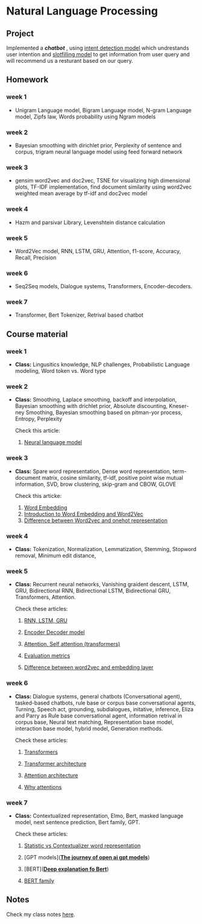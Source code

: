 # Natural Language Processing

## Project

Implemented a ***chatbot*** , using <u>intent detection model</u> which undrestands user intention and  <u>slotfilling model</u> to get information from user query and will recommend us a resturant based on our query.

## Homework

### week 1

- Unigram Language model, Bigram Language model, N-gram Language model, Zipfs law, Words probability using Ngram models

### week 2

- Bayesian smoothing with dirichlet prior, Perplexity of sentence and corpus, trigram neural language model using feed forward network

### week 3

- gensim word2vec and doc2vec, TSNE for visualizing high dimensional plots, TF-IDF implementation, find document similarity using word2vec weighted mean average by tf-idf and doc2vec model

### week 4

- Hazm and parsivar Library, Levenshtein distance calculation

### week 5

- Word2Vec model, RNN, LSTM, GRU, Attention, f1-score, Accuracy, Recall, Precision

### week 6

- Seq2Seq models, Dialogue systems, Transformers, Encoder-decoders.

### week 7

- Transformer, Bert Tokenizer, Retrival based chatbot



## Course material

### week 1

- **Class:** Lingusitics knowledge, NLP challenges, Probabilistic Language modeling, Word token vs. Word type

### week 2

- **Class:** Smoothing, Laplace smoothing, backoff and interpolation, Bayesian smoothing with drichlet prior, Absolute discounting, Kneser-ney Smoothing, Bayesian smoothing based on  pitman-yor process, Entropy, Perplexity
  
  Check this article:
  
  1. [Neural language model](https://towardsdatascience.com/neural-language-models-32bec14d01dc)

### week 3

- **Class:** Spare word representation, Dense word representation, term-document matrix, cosine similarity, tf-idf, positive point wise mutual information, SVD, brow clustering, skip-gram and CBOW, GLOVE
  
  Check this articke:
  
  1. [Word Embedding](https://machinelearningmastery.com/use-word-embedding-layers-deep-learning-keras/)
  2. [Introduction to Word Embedding and Word2Vec](https://towardsdatascience.com/introduction-to-word-embedding-and-word2vec-652d0c2060fa)
  3. [Difference between Word2vec and onehot representation](https://datascience.stackexchange.com/questions/29851/one-hot-encoding-vs-word-embedding-when-to-choose-one-or-another#:~:text=They%20also%20differ%20at%20the,together%20in%20the%20representation%20space.)

### week 4

- **Class:** Tokenization, Normalization, Lemmatization, Stemming, Stopword removal, Minimum edit distance, 

### week 5

- **Class:** Recurrent neural networks, Vanishing graident descent, LSTM, GRU, Bidirectional RNN, Bidirectional LSTM, Bidirectional GRU, Transformers, Attention.
  
  Check these articles:
  
  1. [RNN, LSTM, GRU ](https://medium.com/analytics-vidhya/rnn-vs-gru-vs-lstm-863b0b7b1573)
  
  2. [Encoder Decoder model](https://towardsdatascience.com/understanding-encoder-decoder-sequence-to-sequence-model-679e04af4346)
  
  3. [Attention, Self attention (transformers)](https://medium.com/towards-data-science/what-is-attention-mechanism-can-i-have-your-attention-please-3333637f2eac)
  
  4. [Evaluation metrics](https://towardsdatascience.com/a-look-at-precision-recall-and-f1-score-36b5fd0dd3ec)
  
  5. [Difference between word2vec and embedding layer](https://datascience.stackexchange.com/questions/61603/difference-between-gensim-word2vec-and-keras-embedding-layer)

### week 6

- **Class:** Dialogue systems, general chatbots (Conversational agent), tasked-based chatbots, rule base or corpus base conversational agents, Turning, Speech act, grounding, subdialogues, initative, inference, Eliza and Parry as Rule base conversational agent, information retrival in corpus base, Neural text matching, Representation base model, interaction base model, hybrid model, Generation methods.
  
  Check these articles:
  
  1. [Transformers](https://towardsdatascience.com/transformers-explained-visually-part-1-overview-of-functionality-95a6dd460452)
  
  2. [Transformer architecture](https://towardsdatascience.com/transformers-explained-visually-part-2-how-it-works-step-by-step-b49fa4a64f34)
  
  3. [Attention architecture](https://towardsdatascience.com/transformers-explained-visually-part-3-multi-head-attention-deep-dive-1c1ff1024853)
  
  4. [Why attentions](https://towardsdatascience.com/transformers-explained-visually-not-just-how-but-why-they-work-so-well-d840bd61a9d3)

### week 7

- **Class:** Contextualized representation, Elmo, Bert, masked language model, next sentence prediction, Bert family, GPT.
  
  Check these articles:
  
  1. [Statistic vs Contextualizer word representation](https://ted-mei.medium.com/from-static-embedding-to-contextualized-embedding-fe604886b2bc#:~:text=The%20main%20problem%20that%20word,considers%20contextual%20information%20into%20play.)
  
  2. [GPT models](**[The journey of open ai gpt models](https://medium.com/walmartglobaltech/the-journey-of-open-ai-gpt-models-32d95b7b7fb2)**)
  
  3. [BERT](**[Deep explanation fo Bert](https://towardsdatascience.com/bert-explained-state-of-the-art-language-model-for-nlp-f8b21a9b6270)**)
  
  4. [BERT family](https://towardsdatascience.com/bert-roberta-distilbert-xlnet-which-one-to-use-3d5ab82ba5f8)

## Notes

Check my class notes [here]().
